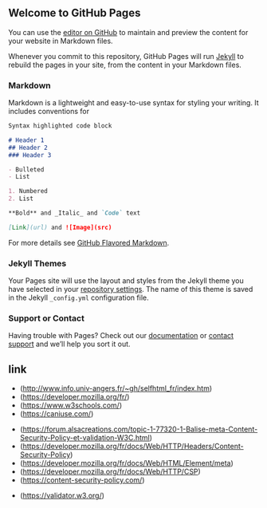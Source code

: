 ## Welcome to GitHub Pages

You can use the [editor on GitHub](https://github.com/cdegols/SiteWeb-Test/edit/master/README.md) to maintain and preview the content for your website in Markdown files.

Whenever you commit to this repository, GitHub Pages will run [Jekyll](https://jekyllrb.com/) to rebuild the pages in your site, from the content in your Markdown files.

### Markdown

Markdown is a lightweight and easy-to-use syntax for styling your writing. It includes conventions for

```markdown
Syntax highlighted code block

# Header 1
## Header 2
### Header 3

- Bulleted
- List

1. Numbered
2. List

**Bold** and _Italic_ and `Code` text

[Link](url) and ![Image](src)
```

For more details see [GitHub Flavored Markdown](https://guides.github.com/features/mastering-markdown/).

### Jekyll Themes

Your Pages site will use the layout and styles from the Jekyll theme you have selected in your [repository settings](https://github.com/cdegols/SiteWeb-Test/settings). The name of this theme is saved in the Jekyll `_config.yml` configuration file.

### Support or Contact

Having trouble with Pages? Check out our [documentation](https://help.github.com/categories/github-pages-basics/) or [contact support](https://github.com/contact) and we’ll help you sort it out.

## link
- (http://www.info.univ-angers.fr/~gh/selfhtml_fr/index.htm)
- (https://developer.mozilla.org/fr/)
- (https://www.w3schools.com/)
- (https://caniuse.com/)

* (https://forum.alsacreations.com/topic-1-77320-1-Balise-meta-Content-Security-Policy-et-validation-W3C.html)
* (https://developer.mozilla.org/fr/docs/Web/HTTP/Headers/Content-Security-Policy)
* (https://developer.mozilla.org/fr/docs/Web/HTML/Element/meta)
* (https://developer.mozilla.org/fr/docs/Web/HTTP/CSP)
* (https://content-security-policy.com/)

- (https://validator.w3.org/)

